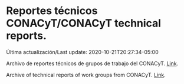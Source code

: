 # Reportes técnicos CONACyT/CONACyT technical reports.

Última actualización/Last update: 2020-10-21T20:27:34-05:00

Archivo de reportes técnicos de grupos de trabajo del CONACyT. [Link](https://coronavirus.conacyt.mx/productos/index.html).

Archive of technical reports of work groups from CONACyT. [Link](https://coronavirus.conacyt.mx/productos/index.html).
